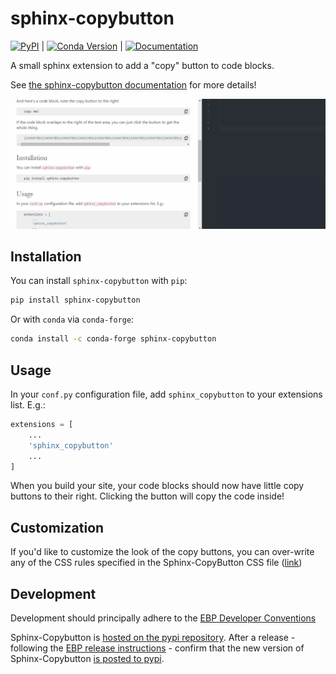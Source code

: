 # sphinx-copybutton

[![PyPI](https://img.shields.io/pypi/v/sphinx-copybutton.svg)](https://pypi.org/project/sphinx_copybutton/) | [![Conda Version](https://img.shields.io/conda/vn/conda-forge/sphinx-copybutton.svg)](https://anaconda.org/conda-forge/sphinx-copybutton) | [![Documentation](https://readthedocs.org/projects/sphinx-copybutton/badge/?version=latest)](https://sphinx-copybutton.readthedocs.io/en/latest/?badge=latest)

A small sphinx extension to add a "copy" button to code blocks.

See [the sphinx-copybutton documentation](https://sphinx-copybutton.readthedocs.io/en/latest/) for more details!

![](doc/_static/copybutton.gif)

## Installation

You can install `sphinx-copybutton` with `pip`:

```bash
pip install sphinx-copybutton
```

Or with `conda` via `conda-forge`:

```bash
conda install -c conda-forge sphinx-copybutton
```


## Usage

In your `conf.py` configuration file, add `sphinx_copybutton` to your extensions list.
E.g.:

```python
extensions = [
    ...
    'sphinx_copybutton'
    ...
]
```

When you build your site, your code blocks should now have little copy buttons to their
right. Clicking the button will copy the code inside!

## Customization

If you'd like to customize the look of the copy buttons, you can over-write any of the
CSS rules specified in the Sphinx-CopyButton CSS file ([link](sphinx_copybutton/_static/copybutton.css))

## Development

Development should principally adhere to the [EBP Developer Conventions](https://github.com/executablebooks/.github/blob/master/CONTRIBUTING.md)

Sphinx-Copybutton is [hosted on the pypi repository](https://pypi.org/project/sphinx-copybutton/).
After a release - following the [EBP release instructions](https://executablebooks.org/en/latest/dev-conventions.html#releases-and-change-logs) - confirm that the new version of Sphinx-Copybutton [is posted to pypi](https://pypi.org/project/sphinx-copybutton/).
